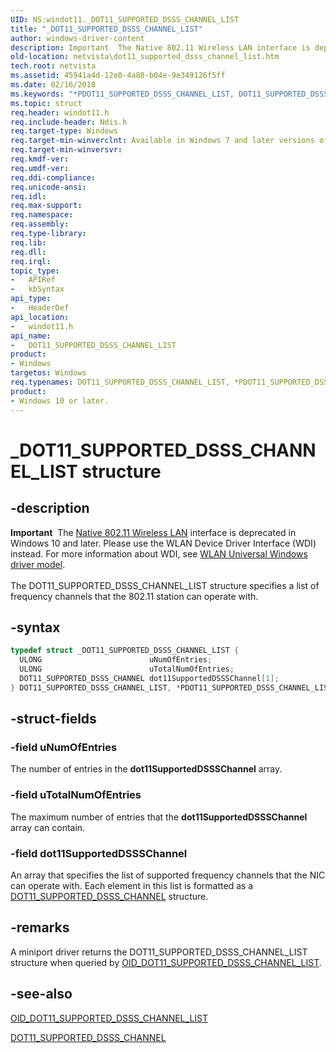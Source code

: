 ```yaml
---
UID: NS:windot11._DOT11_SUPPORTED_DSSS_CHANNEL_LIST
title: "_DOT11_SUPPORTED_DSSS_CHANNEL_LIST"
author: windows-driver-content
description: Important  The Native 802.11 Wireless LAN interface is deprecated in Windows 10 and later.
old-location: netvista\dot11_supported_dsss_channel_list.htm
tech.root: netvista
ms.assetid: 45941a4d-12e0-4a80-b04e-9e349126f5ff
ms.date: 02/16/2018
ms.keywords: "*PDOT11_SUPPORTED_DSSS_CHANNEL_LIST, DOT11_SUPPORTED_DSSS_CHANNEL_LIST, DOT11_SUPPORTED_DSSS_CHANNEL_LIST structure [Network Drivers Starting with Windows Vista], Native_802.11_data_types_cf2e493f-66e9-49ae-aed8-3c7b220b836f.xml, PDOT11_SUPPORTED_DSSS_CHANNEL_LIST, PDOT11_SUPPORTED_DSSS_CHANNEL_LIST structure pointer [Network Drivers Starting with Windows Vista], _DOT11_SUPPORTED_DSSS_CHANNEL_LIST, netvista.dot11_supported_dsss_channel_list, windot11/DOT11_SUPPORTED_DSSS_CHANNEL_LIST, windot11/PDOT11_SUPPORTED_DSSS_CHANNEL_LIST"
ms.topic: struct
req.header: windot11.h
req.include-header: Ndis.h
req.target-type: Windows
req.target-min-winverclnt: Available in Windows 7 and later versions of the Windows operating   systems.
req.target-min-winversvr:
req.kmdf-ver:
req.umdf-ver:
req.ddi-compliance:
req.unicode-ansi:
req.idl:
req.max-support:
req.namespace:
req.assembly:
req.type-library:
req.lib:
req.dll:
req.irql:
topic_type:
-	APIRef
-	kbSyntax
api_type:
-	HeaderDef
api_location:
-	windot11.h
api_name:
-	DOT11_SUPPORTED_DSSS_CHANNEL_LIST
product:
- Windows
targetos: Windows
req.typenames: DOT11_SUPPORTED_DSSS_CHANNEL_LIST, *PDOT11_SUPPORTED_DSSS_CHANNEL_LIST
product:
- Windows 10 or later.
---
```


# _DOT11_SUPPORTED_DSSS_CHANNEL_LIST structure


## -description


<div class="alert"><b>Important</b>  The <a href="https://msdn.microsoft.com/library/windows/hardware/ff560689">Native 802.11 Wireless LAN</a> interface is deprecated in Windows 10 and later. Please use the WLAN Device Driver Interface (WDI) instead. For more information about WDI, see <a href="https://msdn.microsoft.com/6EF92E34-7BC9-465E-B05D-2BCB29165A18">WLAN Universal Windows driver model</a>.</div><div> </div>The DOT11_SUPPORTED_DSSS_CHANNEL_LIST structure specifies a list of frequency channels that the
  802.11 station can operate with.


## -syntax


```cpp
typedef struct _DOT11_SUPPORTED_DSSS_CHANNEL_LIST {
  ULONG                        uNumOfEntries;
  ULONG                        uTotalNumOfEntries;
  DOT11_SUPPORTED_DSSS_CHANNEL dot11SupportedDSSSChannel[1];
} DOT11_SUPPORTED_DSSS_CHANNEL_LIST, *PDOT11_SUPPORTED_DSSS_CHANNEL_LIST;
```


## -struct-fields




### -field uNumOfEntries

The number of entries in the
     <b>dot11SupportedDSSSChannel</b> array.


### -field uTotalNumOfEntries

The maximum number of entries that the
     <b>dot11SupportedDSSSChannel</b> array can contain.


### -field dot11SupportedDSSSChannel

An array that specifies the list of supported frequency channels that the NIC can operate with.
     Each element in this list is formatted as a
     <a href="..\windot11\ns-windot11-_dot11_supported_dsss_channel.md">
     DOT11_SUPPORTED_DSSS_CHANNEL</a> structure.


## -remarks



A miniport driver returns the DOT11_SUPPORTED_DSSS_CHANNEL_LIST structure when queried by
    <a href="https://docs.microsoft.com/windows-hardware/drivers/network/oid-dot11-supported-dsss-channel-list">
    OID_DOT11_SUPPORTED_DSSS_CHANNEL_LIST</a>.




## -see-also

<a href="https://docs.microsoft.com/windows-hardware/drivers/network/oid-dot11-supported-dsss-channel-list">
   OID_DOT11_SUPPORTED_DSSS_CHANNEL_LIST</a>



<a href="..\windot11\ns-windot11-_dot11_supported_dsss_channel.md">DOT11_SUPPORTED_DSSS_CHANNEL</a>



 

 


